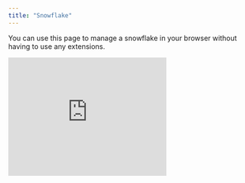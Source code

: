 ```yaml
---
title: "Snowflake"
---
```


You can use this page to manage a snowflake in your browser without having to use any extensions.

<iframe src="https://snowflake.torproject.org/embed.html" width="320" height="240" frameborder="0" scrolling="no"></iframe>
